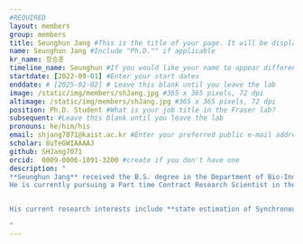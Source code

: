```yaml
---
#REQUIRED
layout: members
group: members
title: Seunghun Jang #This is the title of your page. It will be displayed in the navigation bar and on the page itself.
name: Seunghun Jang #Include "Ph.D."" if applicable
kr_name: 장승훈
timeline_name: Seunghun #If you would like your name to appear differently on the Lab timeline, fill out this line.
startdate: [2022-09-01] #Enter your start dates
enddate: # [2025-02-02] # Leave this blank until you leave the lab
image: /static/img/members/shJang.jpg #365 x 365 pixels, 72 dpi
altimage: /static/img/members/shJang.jpg #365 x 365 pixels, 72 dpi
position: Ph.D. Student #What is your job title in the Fraser lab?
subsequent: #Leave this blank until you leave the lab
pronouns: he/him/his
email: shjang7071@kaist.ac.kr #Enter your preferred public e-mail address
scholar: 8uTeGWIAAAAJ 
github: SHJang7071
orcid:  0009-0006-1091-3200 #create if you don't have one
description: "
**Seunghun Jang** received the B.S. degree in the Department of Bio-Industrial Machinery Engineering from **Pusan National University**, Pusan, South Korea, in 2021, and the M.S. degree in the Department of Mechanical Engineering from **Gwangju Institute of Science and Technology (GIST)**, Gwangju, South Korea, in 2024. 
He is currently pursuing a Part time Contract Research Scientist in the Cho Chun Shik Graduate School of Mobility at the **KAIST**, Daejeon, South Korea, where he is a member of the MIC Lab.


His current research interests include **state estimation of Synchronous Machines (SMs)**, **physics-informed online learning of SMs**, **optimal control of electric drives**.

"
---
```

